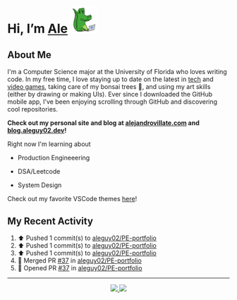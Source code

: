 <!---
Credit to @wei and @AlexanderWangY for inspiration
--->

<p>
  <h1>
    Hi, I’m <a href="https://github.com/aleguy02">Ale</a>
    <img src="public/images/gator.png" width="60">
  </h1>
<p/>

<h2>About Me</h2>

I'm a Computer Science major at the University of Florida who loves writing code.
In my free time, I love staying up to date on the latest in <a href="https://techcrunch.com/" target="_blank">tech</a> 
and <a href="https://www.youtube.com/c/SkillUp" target="_blank">video games</a>, 
taking care of my bonsai trees 🌱, 
and using my art skills (either by drawing or making UIs).
Ever since I downloaded the GitHub mobile app, I’ve been enjoying scrolling through GitHub and discovering cool repositories.

**Check out my personal site and blog at [alejandrovillate.com](https://alejandrovillate.com) and [blog.aleguy02.dev](https://blog.aleguy02.dev)!**


Right now I'm learning about
- Production Engineeering
- DSA/Leetcode
- System Design

  <!--- TODO: add button to follow profile here --->

Check out my favorite VSCode themes <a href="https://github.com/aleguy02/aleguy02/tree/main/config-files/VS%20Code/themes">here</a>!

<h2>My Recent Activity</h2>

<!--START_SECTION:activity-->
1. ⬆️ Pushed 1 commit(s) to [aleguy02/PE-portfolio](https://github.com/aleguy02/PE-portfolio)
2. ⬆️ Pushed 1 commit(s) to [aleguy02/PE-portfolio](https://github.com/aleguy02/PE-portfolio)
3. ⬆️ Pushed 1 commit(s) to [aleguy02/PE-portfolio](https://github.com/aleguy02/PE-portfolio)
4. 🎉 Merged PR [#37](https://github.com/aleguy02/PE-portfolio/pull/37) in [aleguy02/PE-portfolio](https://github.com/aleguy02/PE-portfolio)
5. 💪 Opened PR [#37](https://github.com/aleguy02/PE-portfolio/pull/37) in [aleguy02/PE-portfolio](https://github.com/aleguy02/PE-portfolio)
<!--END_SECTION:activity-->


-----
<p align="center">
  <a href="https://github.com/aleguy02">
    <img src="https://img.shields.io/badge/github-@aleguy02-211F1F?logo=github&logoColor=white&style=flat-square" />
  </a>
  <a href="https://www.linkedin.com/in/alejandrovillate1/">
    <img src="https://img.shields.io/badge/linkedin-Alejandro_Villate-0072B1?logo=linkedin&style=flat-square" />
  </a>
</p>
